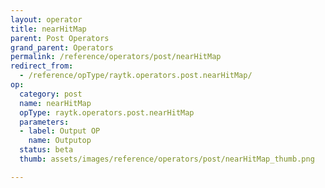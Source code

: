 ```yaml
---
layout: operator
title: nearHitMap
parent: Post Operators
grand_parent: Operators
permalink: /reference/operators/post/nearHitMap
redirect_from:
  - /reference/opType/raytk.operators.post.nearHitMap/
op:
  category: post
  name: nearHitMap
  opType: raytk.operators.post.nearHitMap
  parameters:
  - label: Output OP
    name: Outputop
  status: beta
  thumb: assets/images/reference/operators/post/nearHitMap_thumb.png

---
```

